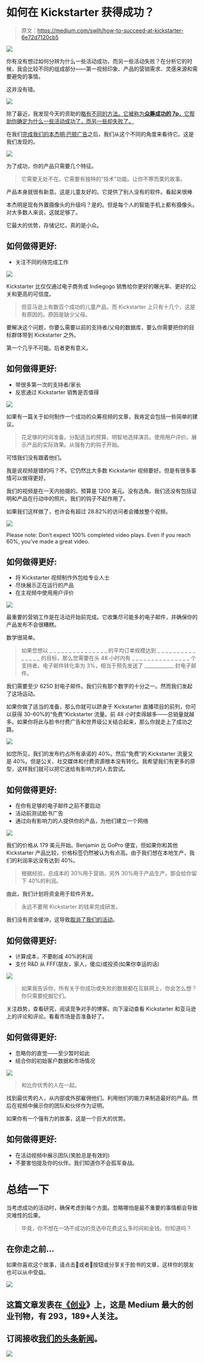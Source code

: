 # 如何在 Kickstarter 获得成功？

> 原文：<https://medium.com/swlh/how-to-succeed-at-kickstarter-6e72d7120cb5>

![](img/f784eebcfe503cd122c5b49a3d17f5f8.png)

你有没有想过如何分辨为什么一些活动成功，而另一些活动失败？在分析它的时候，我会比较不同的组成部分——第一视频印象、产品的营销需求、灵感来源和需要避免的事情。

这并没有错。

![](img/afe6b48b5c39f60d85defaa6b1a2b6a2.png)

除了最近，我发现今天的资助的[略有不同的方法。它被称为**众筹成功的 7p**，它帮助你确定为什么一些活动成功了，而另一些却失败了。](https://www.funded.today/blog/the-7-ps-for-crowdfunding-success)

在我们[完成我们的本杰明·巴顿广告](/benjamin-button/why-we-really-cancelled-our-kickstarter-campaign-9714e5435b62)之后，我们从这个不同的角度来看待它。这是我们发现的。

![](img/2e1ee7d3be1d311700b10ee85cfbf62a.png)

为了成功，你的产品只需要几个特征。

> 它需要无处不在。它需要有独特的“技术”功能。让你不寒而栗的故事。

产品本身就很有新意。这是儿童友好的。它提供了别人没有的软件。看起来很棒

本杰明是现有外置摄像头的升级吗？是的。但是每个人的智能手机上都有摄像头。对大多数人来说，这就足够了。

它最大的优势，存储记忆，真的是小众。

## 如何做得更好:

*   关注不同的待完成工作

![](img/eb4d0e3a2c8daa609205b7f1ca1c4d66.png)

Kickstarter 比仅仅通过电子商务或 Indiegogo 销售给你更好的曝光率、更好的公关和更高的可信度。

> 但亚马逊上有数百个成功的儿童产品，而 Kickstarter 上只有十几个，这是有原因的。原因是缺少父母。

要解决这个问题，你要么需要以前的支持者/父母的数据库，要么你需要把你的目标群体带到 Kickstarter 之外。

第一个几乎不可能。后者更有意义。

## 如何做得更好:

*   带很多第一次的支持者/家长
*   反思通过 Kickstarter 销售是否值得

![](img/362465d19584bc2c3343c4c2a9d69338.png)

如果有一篇关于如何制作一个成功的众筹视频的文章，我肯定会包括一些简单的建议。

> 花足够的时间准备。分配适当的预算。明智地选择演员。使用用户评价。展示产品的实际效果。从强有力的钩子开始。

可惜我们没有跟着他们。

我是说视频是错的吗？不。它仍然比大多数 Kickstarter 视频要好。但是有很多事情可以做得更好。

我们的视频是在一天内拍摄的。预算是 1200 美元。没有选角。我们还没有包括证明和产品在行动中的照片。我们的钩子不起作用了。

如果我们这样做了，也许会有超过 28.82%的访问者会播放整个视频。

![](img/500710ee51e397f416ece6a099dfe11a.png)

Please note: Don’t expect 100% completed video plays. Even if you reach 60%, you’ve made a great video.

## 如何做得更好:

*   将 Kickstarter 视频制作外包给专业人士
*   尽快展示正在运行的产品
*   在主视频中使用用户评价

![](img/fe74eb4889011bb3fd912ab736d44c77.png)

最重要的营销工作是在活动开始前完成。它收集尽可能多的电子邮件，并确保你的产品发布不会很糟糕。

数学很简单。

> 如果您想以 _ _ _ _ _ _ _ _ _ _ _ _ _ _ _ 的平均订单规模达到 _ _ _ _ _ _ _ _ _ _ _ _ _ _ _ 的目标，那么您需要在头 48 小时内有 _ _ _ _ _ _ _ _ _ _ _ _ _ _ _ 个支持者。电子邮件转化率为 3%，相当于预先发送了 ____________ 封电子邮件。

我们需要至少 6250 封电子邮件。我们只有那个数字的十分之一。然而我们发起了这场运动。

如果你做了适当的准备，那么你就可以跻身于 Kickstarter 直播项目的前列，你可以获得 30-60%的“免费”Kickstarter 流量。前 48 小时卖得越多——总销量就越多。如果你将此与脸书付费广告和世界级公关结合起来，那么你就走上了成功之路。

![](img/2244799adcf6c7da049edd8b8ff22786.png)

如您所见，我们的发布约占所有承诺的 40%。然后“免费”的 Kickstarter 流量又是 40%。但是公关、社交媒体和付费资源根本没有转化。我希望我们有更多的原型，这样我们就可以把它送给有影响力的人去尝试。

## 如何做得更好:

*   在你有足够的电子邮件之前不要启动
*   活动前测试脸书广告
*   通过向有影响力的人提供你的产品，为他们建立一个网络

![](img/7d95530257b18c11605874c83e4aa648.png)

我们的价格从 179 美元开始。Benjamin 比 GoPro 便宜，但如果你和其他 Kickstarter 产品比较，价格标签仍然被认为有点高。由于我们想在本地生产，我们的利润率远没有达到 40%。

> 根据经验，总成本的 30%用于营销，另外 30%用于产品生产。那会给你留下 40%的利润。

由此，我们计划将资金用于软件开发。

> 永远不要用 Kickstarter 的钱来完成研发。

我们没有资金缓冲，这导致[取消了我们的活动](/benjamin-button/why-we-really-cancelled-our-kickstarter-campaign-9714e5435b62)。

## 如何做得更好:

*   计算成本，不要削减 40%的利润
*   支付 R&D 从 FFF(朋友，家人，傻瓜)或投资(如果你幸运的话)

![](img/bfcc9823f327c010c2c0046fe836355c.png)

> 如果我告诉你，所有关于你成功或失败的数据都在互联网上，你会怎么想？你只需要挖掘它们。

关注趋势，查看研究，阅读竞争对手的博客。向下滚动查看 Kickstarter 和亚马逊上的评论和评论。看看市场是否准备好了。

## 如何做得更好:

*   忽略你的直觉——至少暂时如此
*   结合你的初始客户数据和市场情况

![](img/14d99227ab7613f8f85ee53286401e72.png)

> 和比你优秀的人在一起。

找到最优秀的人，从内部或外部雇佣他们。利用他们的能力来制造最好的产品。然后在视频中展示你的团队和伙伴作为证明。

如果你有一个强有力的故事，这是一个巨大的优势。

## 如何做得更好:

*   在活动视频中展示团队(笑脸总是有效的)
*   不要害怕提及你的伙伴。我们知道你不会孤军奋战。

# 总结一下

当考虑成功的活动时，确保考虑到每个方面。忽略哪怕是最不重要的事情都会导致灾难性的后果。

> 毕竟，你不想在一场不成功的竞选中花费这么多时间和金钱。你知道吗？

## 在你走之前…

如果你喜欢这个故事，请点击💚或者👏按钮或分享关于脸书的文章，这样你的朋友也可以从中受益。

![](img/731acf26f5d44fdc58d99a6388fe935d.png)

## 这篇文章发表在[《创业](https://medium.com/swlh)》上，这是 Medium 最大的创业刊物，有 293，189+人关注。

## 订阅接收[我们的头条新闻](http://growthsupply.com/the-startup-newsletter/)。

![](img/731acf26f5d44fdc58d99a6388fe935d.png)